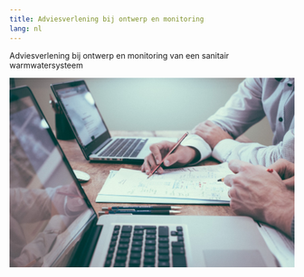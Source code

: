 ```yaml
---
title: Adviesverlening bij ontwerp en monitoring
lang: nl
---
```

Adviesverlening bij ontwerp en monitoring van een sanitair warmwatersysteem

![left](photobyscottgrahamonunsplash.jpg)